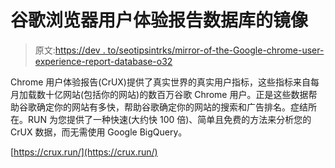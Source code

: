 # 谷歌浏览器用户体验报告数据库的镜像

> 原文:[https://dev . to/seotipsintrks/mirror-of-the-Google-chrome-user-experience-report-database-o32](https://dev.to/seotipsntricks/mirror-of-the-google-chrome-user-experience-report-database-o32)

Chrome 用户体验报告(CrUX)提供了真实世界的真实用户指标，这些指标来自每月加载数十亿网站(包括你的网站)的数百万谷歌 Chrome 用户。正是这些数据帮助谷歌确定你的网站有多快，帮助谷歌确定你的网站的搜索和广告排名。症结所在。RUN 为您提供了一种快速(大约快 100 倍)、简单且免费的方法来分析您的 CrUX 数据，而无需使用 Google BigQuery。

[https://crux.run/](https://crux.run/)